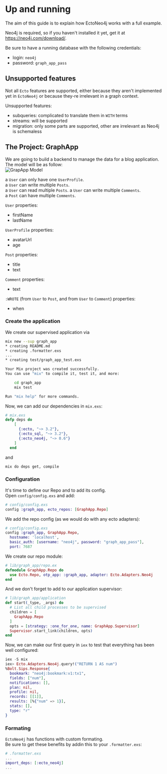 # Up and running

The aim of this guide is to explain how EctoNeo4j works with a full example.  

Neo4j is required, so if you haven't installed it yet, get it at https://neo4j.com/download/.

Be sure to have a running database with the following credentials:  
- login: `neo4j`
- password: `graph_app_pass`

## Unsupported features
Not all `Ecto` features are supported, either because they aren't implemented yet in `EctoNeo4j` or because they-re irrelevant in a graph context.  
  
Unsupported features:
- subqueries: complicated to translate them in `WITH` terms  
- streams: will be supported
- migration: only some parts are supported, other are irrelevant as Neo4j is schemaless

## The Project: GraphApp
We are going to build a backend to manage the data for a blog application.  
The model will be as follow:  
![GrapApp Model](../assets/model.png) 
 
a `User` can only have one `UserProfile`.  
a `User` can write multiple `Posts`.  
a `User` can read multiple `Posts`.
a `User` can write multiple `Comments`.  
a `Post` can have multiple `Comments`.  

`User` properties:
- firstName
- lastName

`UserProfile` properties:
- avatarUrl
- age

`Post` properties:
- title
- text

`Comment` properties:
- text

`:WROTE` (from `User` to `Post`, and from `User` to `Comment`) properties:
- when

### Create the application
We create our supervised application via
```bash
mix new --sup graph_app
* creating README.md
* creating .formatter.exs
...
* creating test/graph_app_test.exs

Your Mix project was created successfully.
You can use "mix" to compile it, test it, and more:

    cd graph_app
    mix test

Run "mix help" for more commands.
```

Now, we can add our dependencies in `mix.exs`:  
```elixir
# mix.exs
defp deps do
    [
      {:ecto, "~> 3.2"},
      {:ecto_sql, "~> 3.2"},
      {:ecto_neo4j, "~> 0.6"}
    ]
  end
```
and
```bash
mix do deps get, compile
```
### Configuration
It's time to define our Repo and to add its config.  
Open `config/config.exs` and add:  
```elixir
# config/config.exs
config :graph_app, ecto_repos: [GraphApp.Repo]
```

We add the repo config (as we would do with any ecto adapters):
```elixir
# config/config.exs
config :graph_app, GraphApp.Repo,
  hostname: 'localhost',
  basic_auth: [username: "neo4j", password: "graph_app_pass"],
  port: 7687
```

We create our repo module:  
```elixir
# lib/graph_app/repo.ex
defmodule GraphApp.Repo do
  use Ecto.Repo, otp_app: :graph_app, adapter: Ecto.Adapters.Neo4j
end
```

And we don't forget to add to our application supervisor:
```elixir
# lib/graph_app/application
def start(_type, _args) do
  # List all child processes to be supervised
  children = [
    GraphApp.Repo
  ]
  opts = [strategy: :one_for_one, name: GraphApp.Supervisor]
  Supervisor.start_link(children, opts)
end
```

Now, we can make our first query in `iex` to test that everything has been well configured:  
```elixir
iex -S mix
iex> Ecto.Adapters.Neo4j.query!("RETURN 1 AS num")
%Bolt.Sips.Response{
  bookmark: "neo4j:bookmark:v1:tx1",
  fields: ["num"],
  notifications: [],
  plan: nil,
  profile: nil,
  records: [[1]],
  results: [%{"num" => 1}],
  stats: [],
  type: "r"
}
```

### Formating
`EctoNeo4j` has functions with custom formating.  
Be sure to get these benefits by addin this to your `.formatter.exs`:
```elixir
# .formatter.exs
...
import_deps: [:ecto_neo4j]
...
``` 